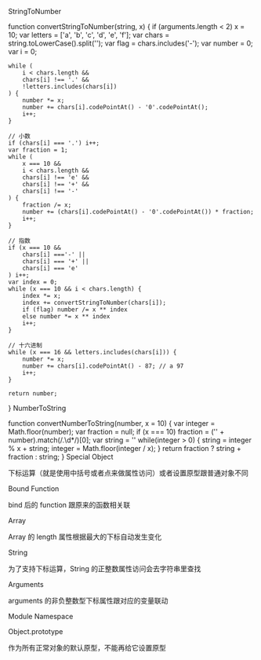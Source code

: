 StringToNumber

function convertStringToNumber(string, x) {
    if (arguments.length < 2) x = 10;
    var letters = ['a', 'b', 'c', 'd', 'e', 'f'];
    var chars = string.toLowerCase().split('');
    var flag = chars.includes('-');
    var number = 0;
    var i = 0;

    while (
        i < chars.length &&
        chars[i] !== '.' &&
        !letters.includes(chars[i])
    ) {
        number *= x;
        number += chars[i].codePointAt() - '0'.codePointAt();
        i++;
    }

    // 小数 
    if (chars[i] === '.') i++;    
    var fraction = 1;
    while (
        x === 10 &&
        i < chars.length &&
        chars[i] !== 'e' &&
        chars[i] !== '+' &&
        chars[i] !== '-'
    ) {
        fraction /= x;
        number += (chars[i].codePointAt() - '0'.codePointAt()) * fraction;
        i++;
    }
    
	// 指数
    if (x === 10 &&
        chars[i] ==='-' ||
        chars[i] === '+' ||
        chars[i] === 'e'
    ) i++;
    var index = 0;
    while (x === 10 && i < chars.length) {
        index *= x;
        index += convertStringToNumber(chars[i]);
        if (flag) number /= x ** index
        else number *= x ** index
        i++;
    }

    // 十六进制
    while (x === 16 && letters.includes(chars[i])) {
        number *= x;
        number += chars[i].codePointAt() - 87; // a 97
        i++;
    }

    return number;
}
NumberToString

function convertNumberToString(number, x = 10) {
    var integer = Math.floor(number);
    var fraction = null;
    if (x === 10) fraction = ('' + number).match(/\.\d*/)[0];
    var string = ''
    while(integer > 0) {
      string = integer % x + string;
      integer = Math.floor(integer / x);
    }
    return fraction ? string + fraction : string;
}
Special Object

下标运算（就是使用中括号或者点来做属性访问）或者设置原型跟普通对象不同

Bound Function

bind 后的 function 跟原来的函数相关联

Array

Array 的 length 属性根据最大的下标自动发生变化

String

为了支持下标运算，String 的正整数属性访问会去字符串里查找

Arguments

arguments 的非负整数型下标属性跟对应的变量联动

Module Namespace

Object.prototype

作为所有正常对象的默认原型，不能再给它设置原型